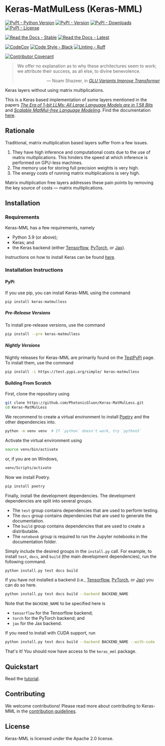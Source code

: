 # Keras-MatMulLess (Keras-MML)

[![PyPI - Python Version](https://img.shields.io/pypi/pyversions/keras-matmulless?logo=python)](https://pypi.org/project/keras-matmulless/)
[![PyPI - Version](https://img.shields.io/pypi/v/keras-matmulless?label=pypi%20(stable)&logo=pypi)](https://pypi.org/project/keras-matmulless/)
[![PyPI - Downloads](https://img.shields.io/pypi/dm/keras-matmulless)](https://pypi.org/project/keras-matmulless/)
[![PyPI - License](https://img.shields.io/pypi/l/keras-matmulless)](LICENSE)

[![Read the Docs - Stable](https://img.shields.io/readthedocs/keras-matmulless?label=docs%20(stable)&logo=readthedocs)](https://keras-matmulless.readthedocs.io/en/stable/)
[![Read the Docs - Latest](https://img.shields.io/readthedocs/keras-matmulless?label=docs%20(latest)&logo=readthedocs)](https://keras-matmulless.readthedocs.io/en/latest/)

[![CodeCov](https://codecov.io/gh/PhotonicGluon/Keras-MatMulLess/graph/badge.svg?token=VKD0CJX1SD)](https://codecov.io/gh/PhotonicGluon/Keras-MatMulLess)
[![Code Style - Black](https://img.shields.io/badge/code%20style-black-000000.svg)](https://github.com/psf/black)
[![Linting - Ruff](https://img.shields.io/endpoint?url=https://raw.githubusercontent.com/astral-sh/ruff/main/assets/badge/v2.json)](https://github.com/astral-sh/ruff)

[![Contributor Covenant](https://img.shields.io/badge/Contributor%20Covenant-2.1-4baaaa.svg)](.github/CODE_OF_CONDUCT.md)

> We offer no explanation as to why these architectures seem to work; we attribute their success, as all else, to divine benevolence.
> <div style="text-align: right">&mdash; Noam Shazeer, in <a href="https://arxiv.org/pdf/2002.05202v1"><em>GLU Variants Improve Transformer</em></a></div>

<!-- start summary -->
Keras layers without using matrix multiplications.

This is a Keras based implementation of some layers mentioned in the papers [*The Era of 1-bit LLMs: All Large Language Models are in 1.58 Bits*](https://arxiv.org/pdf/2402.17764v1) and [*Scalable MatMul-free Language Modeling*](https://arxiv.org/pdf/2406.02528v5). <!-- end summary --> Find the documentation [here](https://keras-matmulless.readthedocs.io/).

## Rationale
<!-- start rationale -->

Traditional, matrix multiplication based layers suffer from a few issues.

1. They have high inference and computational costs due to the use of matrix multiplications. This hinders the speed at which inference is performed on GPU-less machines.
2. The memory use for storing full precision weights is very high.
3. The energy costs of running matrix multiplications is very high.

Matrix multiplication free layers addresses these pain points by removing the key source of costs &mdash; matrix multiplications.

<!-- end rationale -->

## Installation
<!-- start installation -->

### Requirements

Keras-MML has a few requirements, namely

- Python 3.9 (or above);
- Keras; and
- the Keras backend (either [Tensorflow](https://www.tensorflow.org/), [PyTorch](https://pytorch.org/), or [Jax](https://jax.readthedocs.io/en/latest/index.html)).

Instructions on how to install Keras can be found [here](https://keras.io/getting_started/).

### Installation Instructions

#### PyPi

If you use pip, you can install Keras-MML using the command

```bash
pip install keras-matmulless
```

##### Pre-Release Versions

To install pre-release versions, use the command

```bash
pip install --pre keras-matmulless
```

##### Nightly Versions

Nightly releases for Keras-MML are primarily found on the [TestPyPi](https://test.pypi.org/project/keras-matmulless/) page. To install them, use the command

```bash
pip install -i https://test.pypi.org/simple/ keras-matmulless
```

#### Building From Scratch

First, clone the repository using

```bash
git clone https://github.com/PhotonicGluon/Keras-MatMulLess.git
cd Keras-MatMulLess
```

We recommend to create a virtual environment to install [Poetry](https://python-poetry.org/) and the other dependencies into.

```bash
python -m venv venv  # If `python` doesn't work, try `python3`
```

Activate the virtual environment using

```bash
source venv/bin/activate
```

or, if you are on Windows,

```bash
venv/Scripts/activate
```

Now we install Poetry.

```bash
pip install poetry
```

Finally, install the development dependencies. The development dependencies are split into several groups.

- The `test` group contains dependencies that are used to perform testing.
- The `docs` group contains dependencies that are used to generate the documentation.
- The `build` group contains dependencies that are used to create a distributable.
- The `notebook` group is required to run the Jupyter notebooks in the documentation folder.

Simply include the desired groups in the `install.py` call. For example, to install `test`, `docs`, and `build` (the main development dependencies), run the following command.

```bash
python install.py test docs build
```

If you have not installed a backend (i.e., [Tensorflow](https://www.tensorflow.org/), [PyTorch](https://pytorch.org/), or [Jax](https://jax.readthedocs.io/en/latest/index.html)) you can do so here.

```bash
python install.py test docs build --backend BACKEND_NAME
```

Note that the `BACKEND_NAME` to be specified here is

- `tensorflow` for the Tensorflow backend;
- `torch` for the PyTorch backend; and
- `jax` for the Jax backend.

If you need to install with CUDA support, run

```bash
python install.py test docs build --backend BACKEND_NAME --with-cuda
```

That's it! You should now have access to the `keras_mml` package.

<!-- end installation -->

## Quickstart

Read the [tutorial](https://keras-matmulless.readthedocs.io/en/stable/getting-started/tutorial.html).

## Contributing

We welcome contributions! Please read more about contributing to Keras-MML in the [contribution guidelines](.github/CONTRIBUTING.md).

## License

Keras-MML is licensed under the Apache 2.0 license.
